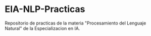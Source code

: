 # EIA-NLP-Practicas

Repositorio de practicas de la materia "Procesamiento del Lenguaje Natural" de la Especializacion en IA.